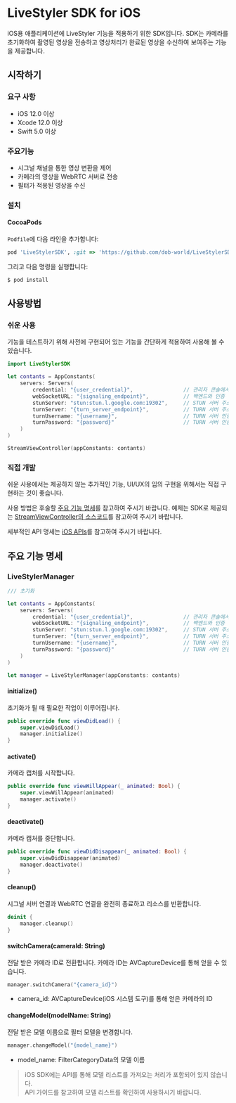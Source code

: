 # LiveStyler SDK for iOS

iOS용 애플리케이션에 LiveStyler 기능을 적용하기 위한 SDK입니다.
SDK는 카메라를 초기화하여 촬영된 영상을 전송하고 영상처리가 완료된 영상을 수신하여 보여주는 기능을 제공합니다.

## 시작하기

### 요구 사항

- iOS 12.0 이상
- Xcode 12.0 이상
- Swift 5.0 이상

### 주요기능

- 시그널 채널을 통한 영상 변환을 제어
- 카메라의 영상을 WebRTC 서버로 전송
- 필터가 적용된 영상을 수신

### 설치

#### CocoaPods

`Podfile`에 다음 라인을 추가합니다:

```ruby
pod 'LiveStylerSDK', :git => 'https://github.com/dob-world/LiveStylerSDKiOS.git', :tag => '0.0.1'
```

그리고 다음 명령을 실행합니다:

```bash
$ pod install
```

## 사용방법

### 쉬운 사용

기능을 테스트하기 위해 사전에 구현되어 있는 기능을 간단하게 적용하여 사용해 볼 수 있습니다.

```swift
import LiveStylerSDK

let contants = AppConstants(
    servers: Servers(
        credential: "{user_credential}",                // 관리자 콘솔에서 발급한 Access Token
        webSocketURL: "{signaling_endpoint}",           // 백엔드와 인증 정보를 주고 받는 시그널 채널 엔드포인트 주소
        stunServer: "stun:stun.l.google.com:19302",     // STUN 서버 주소
        turnServer: "{turn_server_endpoint}",           // TURN 서버 주소
        turnUsername: "{username}",                     // TURN 서버 인증 정보
        turnPassword: "{password}"                      // TURN 서버 인증 정보
    )
)

StreamViewController(appConstants: contants)
```

### 직접 개발

쉬운 사용에서는 제공하지 않는 추가적인 기능, UI/UX의 임의 구현을 위해서는 직접 구현하는 것이 좋습니다.

사용 방법은 후술할 [주요 기능 명세](#주요-기능-명세)를 참고하여 주시기 바랍니다.
예제는 SDK로 제공되는 [StreamViewController의 소스코드](ios-streamviewcontroller.md)를 참고하여 주시기 바랍니다.

세부적인 API 명세는 [iOS APIs](reference-swift.md)를 참고하여 주시기 바랍니다.


## 주요 기능 명세

### LiveStylerManager

```swift
/// 초기화

let contants = AppConstants(
    servers: Servers(
        credential: "{user_credential}",                // 관리자 콘솔에서 발급한 Access Token
        webSocketURL: "{signaling_endpoint}",           // 백엔드와 인증 정보를 주고 받는 시그널 채널 엔드포인트 주소
        stunServer: "stun:stun.l.google.com:19302",     // STUN 서버 주소
        turnServer: "{turn_server_endpoint}",           // TURN 서버 주소
        turnUsername: "{username}",                     // TURN 서버 인증 정보
        turnPassword: "{password}"                      // TURN 서버 인증 정보
    )
)

let manager = LiveStylerManager(appConstants: contants)
```

#### initialize()

초기화가 될 때 필요한 작업이 이루어집니다.

```swift
public override func viewDidLoad() {
    super.viewDidLoad()
    manager.initialize()
}
```

#### activate()

카메라 캡처를 시작합니다.

```swift
public override func viewWillAppear(_ animated: Bool) {
    super.viewWillAppear(animated)
    manager.activate()
}
```

####  deactivate()

카메라 캡처를 중단합니다.

```swift
public override func viewDidDisappear(_ animated: Bool) {
    super.viewDidDisappear(animated)
    manager.deactivate()
}
```

#### cleanup()

시그널 서버 연결과 WebRTC 연결을 완전히 종료하고 리소스를 반환합니다.

```swift
deinit {
    manager.cleanup()
}
```

#### switchCamera(cameraId: String)

전달 받은 카메라 ID로 전환합니다.
카메라 ID는 AVCaptureDevice를 통해 얻을 수 있습니다.

```swift
manager.switchCamera("{camera_id}")
```

- camera_id: AVCaptureDevice(iOS 시스템 도구)를 통해 얻은 카메라의 ID

#### changeModel(modelName: String)

전달 받은 모델 이름으로 필터 모델을 변경합니다.

```swift
manager.changeModel("{model_name}")
```

- model_name: FilterCategoryData의 모델 이름

> iOS SDK에는 API를 통해 모델 리스트를 가져오는 처리가 포함되어 있지 않습니다.<br/>
> API 가이드를 참고하여 모델 리스트를 확인하여 사용하시기 바랍니다.